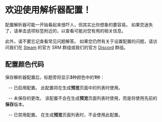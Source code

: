 # 欢迎使用解析器配置！

配置解析器可能一开始看起来很吓人，但其实比你想象的要容易。 如果您迷失了，请单击选项标签附近的<span class="infoIcon" style="top: 0.15em;"></span>，以查看可能对您有用的相关信息。

此外，请不要忘记查看常见问题解答。 如果您仍然有关于设置配置的问题，请访问我们在 [Steam](http://steamcommunity.com/groups/steamrommanager) 的官方 SRM 群组或我们的官方 [Discord](https://discord.gg/bnSVJrz) 群组。

## 配置颜色代码

保存解析器配置后，标题旁将显示**3**种颜色中的**1**种：

<span style="margin-bottom: 0.05em;display: inline-block;border-radius: 50%;width: 0.5em;height: 0.5em;background-color: var(--color-nav-link-enabled)"></span> -- 已启用配置。 此配置将在生成**预览**页面中的列表时使用。

<span style="margin-bottom: 0.05em;display: inline-block;border-radius: 50%;width: 0.5em;height: 0.5em;background-color: var(--color-nav-link-unsaved)"></span> -- 未保存的更改。 该配置不会在生成**预览**页面列表时使用，而是将使用先前的**保存**版本。

<span style="margin-bottom: 0.05em;display: inline-block;border-radius: 50%;width: 0.5em;height: 0.5em;background-color: var(--color-nav-link-disabled)"></span> -- 已禁用配置。 在生成**预览**页面列表时，不会使用此配置。